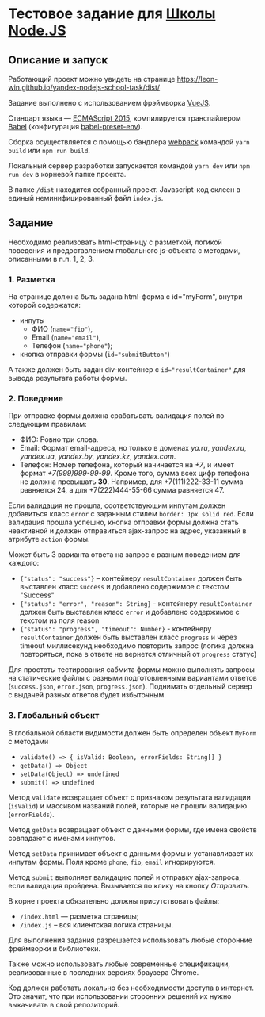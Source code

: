 # Тестовое задание для [Школы Node.JS](https://academy.yandex.ru/events/frontend/spb-2017/)

## Описание и запуск

Работающий проект можно увидеть на странице <https://leon-win.github.io/yandex-nodejs-school-task/dist/>

Задание выполнено с использованием фрэймворка [VueJS](https://vuejs.org/).

Стандарт языка — [ECMAScript 2015](https://www.ecma-international.org/ecma-262/6.0/), компилируется транспайлером [Babel](https://babeljs.io/) (конфигурация [babel-preset-env](https://github.com/babel/babel-preset-env)).

Сборка осуществляется с помощью бандлера [webpack](https://webpack.js.org/) командой `yarn build` или `npm run build`.

Локальный сервер разработки запускается командой `yarn dev` или `npm run dev` в корневой папке проекта.

В папке `/dist` находится собранный проект. Javascript-код склеен в единый неминифицированный файл `index.js`.

## Задание

Необходимо реализовать html-страницу с разметкой, логикой поведения и предоставлением глобального js-объекта с методами, описанными в п.п. 1, 2, 3.

### 1. Разметка

На странице должна быть задана html-форма с id="myForm", внутри которой содержатся:
* инпуты
  * ФИО (`name="fio"`),
  * Email (`name="email"`),
  * Телефон (`name="phone"`);
* кнопка отправки формы (`id="submitButton"`)

А также должен быть задан div-контейнер с `id="resultContainer"` для вывода результата работы формы.

### 2. Поведение

При отправке формы должна срабатывать валидация полей по следующим правилам:
* ФИО: Ровно три слова.
* Email: Формат email-адреса, но только в доменах _ya.ru_, _yandex.ru_, _yandex.ua_, _yandex.by_, _yandex.kz_, _yandex.com_.
* Телефон: Номер телефона, который начинается на _+7_, и имеет формат _+7(999)999-99-99_. Кроме того, сумма всех цифр телефона не должна превышать __30__. Например, для +7(111)222-33-11 сумма равняется 24, а для +7(222)444-55-66 сумма равняется 47.

Если валидация не прошла, соответствующим инпутам должен добавиться класс `error` с заданным стилем `border: 1px solid red`.
Если валидация прошла успешно, кнопка отправки формы должна стать неактивной и должен отправиться ajax-запрос на адрес, указанный в атрибуте `action` формы.

Может быть 3 варианта ответа на запрос с разным поведением для каждого:
* `{"status": "success"}` – контейнеру `resultContainer` должен быть выставлен класс `success` и добавлено содержимое с текстом "Success"
* `{"status": "error", "reason": String}` - контейнеру `resultContainer` должен быть выставлен класс `error` и добавлено содержимое с текстом из поля reason
* `{"status": "progress", "timeout": Number}` - контейнеру `resultContainer` должен быть выставлен класс `progress` и через timeout миллисекунд необходимо повторить запрос (логика должна повторяться, пока в ответе не вернется отличный от `progress` статус)

Для простоты тестирования сабмита формы можно выполнять запросы на статические файлы с разными подготовленными вариантами ответов (`success.json`, `error.json`, `progress.json`). Поднимать отдельный сервер с выдачей разных ответов будет избыточным.

### 3. Глобальный объект

В глобальной области видимости должен быть определен объект `MyForm` с методами
* `validate() => { isValid: Boolean, errorFields: String[] }`
* `getData() => Object`
* `setData(Object) => undefined`
* `submit() => undefined`

Метод `validate` возвращает объект с признаком результата валидации (`isValid`) и массивом названий полей, которые не прошли валидацию (`errorFields`).

Метод `getData` возвращает объект с данными формы, где имена свойств совпадают с именами инпутов.

Метод `setData` принимает объект с данными формы и устанавливает их инпутам формы. Поля кроме `phone`, `fio`, `email` игнорируются.

Метод `submit` выполняет валидацию полей и отправку ajax-запроса, если валидация пройдена. Вызывается по клику на кнопку _Отправить_.

В корне проекта обязательно должны присутствовать файлы:
* `/index.html` — разметка страницы;
* `/index.js` – вся клиентская логика страницы.

Для выполнения задания разрешается использовать любые сторонние фреймворки и библиотеки.

Также можно использовать любые современные спецификации, реализованные в последних версиях браузера Chrome.

Код должен работать локально без необходимости доступа в интернет. Это значит, что при использовании сторонних решений их нужно выкачивать в свой репозиторий.
